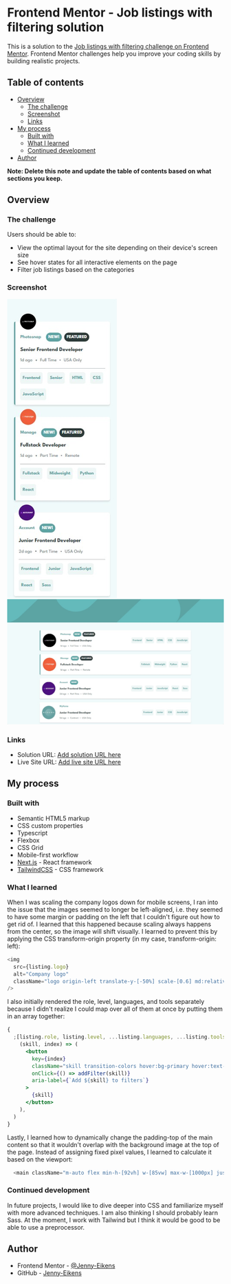 # Frontend Mentor - Job listings with filtering solution

This is a solution to the [Job listings with filtering challenge on Frontend Mentor](https://www.frontendmentor.io/challenges/job-listings-with-filtering-ivstIPCt). Frontend Mentor challenges help you improve your coding skills by building realistic projects.

## Table of contents

- [Overview](#overview)
  - [The challenge](#the-challenge)
  - [Screenshot](#screenshot)
  - [Links](#links)
- [My process](#my-process)
  - [Built with](#built-with)
  - [What I learned](#what-i-learned)
  - [Continued development](#continued-development)
- [Author](#author)

**Note: Delete this note and update the table of contents based on what sections you keep.**

## Overview

### The challenge

Users should be able to:

- View the optimal layout for the site depending on their device's screen size
- See hover states for all interactive elements on the page
- Filter job listings based on the categories

### Screenshot

![Mobile](/public/images/Screenshot_Mobile.jpg)
![Desktop](/public/images/Screenshot_Desktop.jpg)

### Links

- Solution URL: [Add solution URL here](https://your-solution-url.com)
- Live Site URL: [Add live site URL here](https://your-live-site-url.com)

## My process

### Built with

- Semantic HTML5 markup
- CSS custom properties
- Typescript
- Flexbox
- CSS Grid
- Mobile-first workflow
- [Next.js](https://nextjs.org/) - React framework
- [TailwindCSS](https://tailwindcss.com/) - CSS framework

### What I learned

When I was scaling the company logos down for mobile screens, I ran into the issue that the images seemed to longer be left-aligned, i.e. they seemed to have some margin or padding on the left that I couldn't figure out how to get rid of. I learned that this happened because scaling always happens from the center, so the image will shift visually. I learned to prevent this by applying the CSS transform-origin property (in my case, transform-origin: left):

```js
<img
  src={listing.logo}
  alt="Company logo"
  className="logo origin-left translate-y-[-50%] scale-[0.6] md:relative md:-translate-y-0 md:scale-100"
/>
```

I also initially rendered the role, level, languages, and tools separately because I didn't realize I could map over all of them at once by putting them in an array together:

```jsx
{
  ;[listing.role, listing.level, ...listing.languages, ...listing.tools].map(
    (skill, index) => (
      <button
        key={index}
        className="skill transition-colors hover:bg-primary hover:text-white"
        onClick={() => addFilter(skill)}
        aria-label={`Add ${skill} to filters`}
      >
        {skill}
      </button>
    ),
  )
}
```

Lastly, I learned how to dynamically change the padding-top of the main content so that it wouldn't overlap with the background image at the top of the page. Instead of assigning fixed pixel values, I learned to calculate it based on the viewport:

```js
  <main className="m-auto flex min-h-[92vh] w-[85vw] max-w-[1000px] justify-center pt-[calc(100vh/3)] md:pt-[calc(100vh/6)] lg:pt-[calc(100vh/4)]">
```

### Continued development

In future projects, I would like to dive deeper into CSS and familiarize myself with more advanced techniques. I am also thinking I should probably learn Sass. At the moment, I work with Tailwind but I think it would be good to be able to use a preprocessor.

## Author

- Frontend Mentor - [@Jenny-Eikens](https://www.frontendmentor.io/profile/Jenny-Eikens)
- GitHub - [Jenny-Eikens](https://github.com/Jenny-Eikens)
